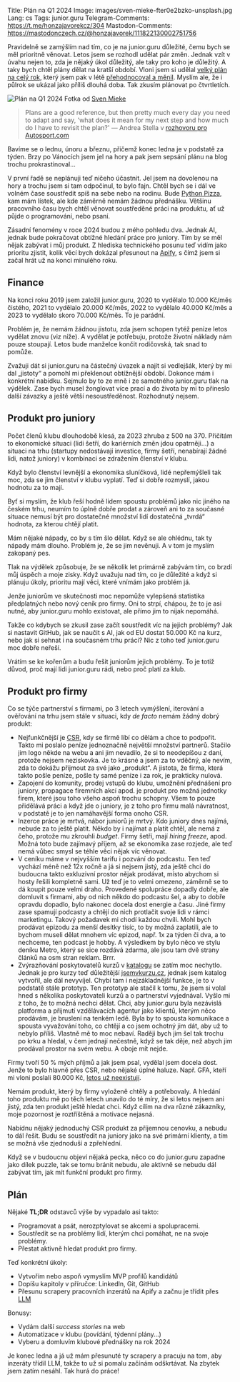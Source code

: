 Title: Plán na Q1 2024
Image: images/sven-mieke-fter0e2bzko-unsplash.jpg
Lang: cs
Tags: junior.guru
Telegram-Comments: https://t.me/honzajavorekcz/304
Mastodon-Comments: https://mastodonczech.cz/@honzajavorek/111822130002751756

Pravidelně se zamýšlím nad tím, co je na junior.guru důležité, čemu bych se měl prioritně věnovat.
Letos jsem se rozhodl udělat pár změn.
Jednak vzít v úvahu nejen to, zda je nějaký úkol důležitý, ale taky pro koho je důležitý.
A taky bych chtěl plány dělat na kratší období.
Vloni jsem si udělal [velký plán na celý rok]({filename}2022-12-26_strategie-na-2023.md), který jsem pak v létě [přehodnocoval a měnil]({filename}2023-08-07_letni-pit-stop.md).
Myslím ale, že i půlrok se ukázal jako příliš dlouhá doba.
Tak zkusím plánovat po čtvrtletích.

![Plán na Q1 2024]({static}/images/sven-mieke-fter0e2bzko-unsplash.jpg)
Fotka od [Sven Mieke](https://unsplash.com/@sxoxm)

> Plans are a good reference, but then pretty much every day you need to adapt and say, 'what does it mean for my next step and how much do I have to revisit the plan?'
> — Andrea Stella v [rozhovoru pro Autosport.com](https://www.autosport.com/f1/news/mclaren-setting-development-targets-not-results-as-its-f1-2024-goals/10564681/)

Bavíme se o lednu, únoru a březnu, přičemž konec ledna je v podstatě za týden.
Brzy po Vánocích jsem jel na hory a pak jsem sepsání plánu na blog trochu prokrastinoval…

V první řadě se neplánuji teď ničeho účastnit.
Jel jsem na dovolenou na hory a trochu jsem si tam odpočinul, to bylo fajn.
Chtěl bych se i dál ve volném čase soustředit spíš na sebe nebo na rodinu.
Bude [Python Pizza](https://prague.python.pizza/), kam mám lístek, ale kde záměrně nemám žádnou přednášku.
Většinu pracovního času bych chtěl věnovat soustředěné práci na produktu, ať už půjde o programování, nebo psaní.

Zásadní fenomény v roce 2024 budou z mého pohledu dva.
Jednak AI, jednak bude pokračovat obtížné hledání práce pro juniory.
Tím by se měl nějak zabývat i můj produkt.
Z hlediska technického posunu teď vidím jako prioritu zjistit, kolik věcí bych dokázal přesunout na [Apify](https://apify.com/), s čímž jsem si začal hrát už na konci minulého roku.

## Finance

Na konci roku 2019 jsem založil junior.guru, 2020 to vydělalo 10.000 Kč/měs čistého, 2021 to vydělalo 20.000 Kč/měs, 2022 to vydělalo 40.000 Kč/měs a 2023 to vydělalo skoro 70.000 Kč/měs.
To je parádní.

Problém je, že nemám žádnou jistotu, zda jsem schopen tytéž peníze letos vydělat znovu (viz níže).
A vydělat je potřebuju, protože životní náklady nám pouze stoupají.
Letos bude manželce končit rodičovská, tak snad to pomůže.

Zvažuji dát si junior.guru na částečný úvazek a najít si vedlejšák, který by mi dal „jistoty“ a pomohl mi překlenout obtížnější období.
Dokonce mám i konkrétní nabídku.
Sejmulo by to ze mně i ze samotného junior.guru tlak na výdělek.
Zase bych musel žonglovat více prací a do života by mi to přineslo další závazky a ještě větší nesoustředěnost.
Rozhodnutý nejsem.

## Produkt pro juniory

Počet členů klubu dlouhodobě klesá, za 2023 zhruba z 500 na 370.
Přičítám to ekonomické situaci (lidi šetří, do kariérních změn jdou opatrněji…) a situaci na trhu (startupy nedostávají investice, firmy šetří, nenabírají žádné lidi, natož juniory) v kombinaci se zdražením členství v klubu.

Když bylo členství levnější a ekonomika sluníčková, lidé nepřemýšleli tak moc, zda se jim členství v klubu vyplatí.
Teď si dobře rozmyslí, jakou hodnotu za to mají.

Byť si myslím, že klub řeší hodně lidem spoustu problémů jako nic jiného na českém trhu, neumím to úplně dobře prodat a zároveň ani to za současné situace nemusí být pro dostatečné množství lidí dostatečná „tvrdá“ hodnota, za kterou chtějí platit.

Mám nějaké nápady, co by s tím šlo dělat.
Když se ale ohlédnu, tak ty nápady mám dlouho.
Problém je, že se jim nevěnuji.
A v tom je myslím zakopaný pes.

Tlak na výdělek způsobuje, že se několik let primárně zabývám tím, co brzdí můj úspěch a moje zisky.
Když uvažuju nad tím, co je důležité a když si plánuju úkoly, prioritu mají věci, které vnímám jako problém já.

Jenže juniorům ve skutečnosti moc nepomůže vylepšená statistika předplatných nebo nový ceník pro firmy.
Oni to strpí, chápou, že to je asi nutné, aby junior.guru mohlo existovat, ale přímo jim to nijak nepomáhá.

Takže co kdybych se zkusil zase začít soustředit víc na jejich problémy?
Jak si nastavit GitHub, jak se naučit s AI, jak od EU dostat 50.000 Kč na kurz, nebo jak si sehnat i na současném trhu práci?
Nic z toho teď junior.guru moc dobře neřeší.

Vrátím se ke kořenům a budu řešit juniorům jejich problémy.
To je totiž důvod, proč mají lidi junior.guru rádi, nebo proč platí za klub.

## Produkt pro firmy

Co se týče partnerství s firmami, po 3 letech vymýšlení, iterování a ověřování na trhu jsem stále v situaci, kdy _de facto_ nemám žádný dobrý produkt:

-   Nejfunkčnější je [CSR](https://cs.wikipedia.org/wiki/Spole%C4%8Densk%C3%A1_odpov%C4%9Bdnost_firem), kdy se firmě líbí co dělám a chce to podpořit.
    Takto mi poslalo peníze jednoznačně největší množství partnerů.
    Stačilo jim logo někde na webu a ani jim nevadilo, že si to neodepíšou z daní, protože nejsem neziskovka.
    Je to krásné a jsem za to vděčný, ale nevím, zda to dokážu přijmout za své jako „produkt“.
    A jistota, že firma, která takto pošle peníze, pošle ty samé peníze i za rok, je prakticky nulová.
-   Zapojení do komunity, prodej vstupů do klubu, umožnění přednášení pro juniory, propagace firemních akcí apod. je produkt pro možná jednotky firem, které jsou toho všeho aspoň trochu schopny.
    Všem to pouze přidělává práci a když jde o juniory, je z toho pro firmu malá návratnost, v podstatě je to jen namáhavější forma onoho CSR.
-   Inzerce práce je mrtvá, nábor juniorů je mrtvý.
    Kdo juniory dnes najímá, nebude za to ještě platit.
    Někdo by i najímat a platit chtěl, ale nemá z čeho, protože mu zkrouhli _budget_.
    Firmy šetří, mají _hiring freeze_, apod.
    Možná toto bude zajímavý příjem, až se ekonomika zase rozjede, ale teď nemá vůbec smysl se téhle věci nějak víc věnovat.
-   V ceníku máme v nejvyšším tarifu i pozvání do podcastu.
    Ten teď vychází méně než 12x ročně a já si nejsem jistý, zda ještě chci do budoucna takto exkluzivní prostor nějak prodávat, místo abychom si hosty řešili kompletně sami.
    Už teď je to velmi omezeno, záměrně se to dá koupit pouze velmi draho.
    Provedené spolupráce dopadly dobře, ale domluvit s firmami, aby od nich někdo do podcastu šel, a aby to dobře opravdu dopadlo, bylo nakonec docela dost energie a času.
    Jiné firmy zase spamují podcasty a chtějí do nich protlačit svoje lidi v rámci marketingu.
    Takový požadavek mi chodí každou chvíli.
    Mohl bych prodávat epizodu za menší desítky tisíc, to by možná zaplatili, ale to bychom museli dělat mnohem víc epizod, např. 1x za týden či dva, a to nechceme, ten podcast je hobby.
    A výsledkem by bylo něco ve stylu deníku Metro, který se sice rozdává zdarma, ale jsou tam dvě strany článků na osm stran reklam.
    Brrr.
-   Zvýrazňování poskytovatelů kurzů v [katalogu](https://junior.guru/courses/) se zatím moc nechytlo.
    Jednak je pro kurzy teď důležitější [jsemvkurzu.cz](http://jsemvkurzu.cz), jednak jsem katalog vytvořil, ale dál nevyvíjel.
    Chybí tam i nejzákladnější funkce, je to v podstatě stále prototyp.
    Ten prototyp ale stačil k tomu, že jsem si volal hned s několika poskytovateli kurzů a o partnerství vyjednával.
    Vyšlo mi z toho, že to možná nechci dělat.
    Chci, aby junior.guru byla nezávislá platforma a přijmutí vzdělávacích agentur jako klientů, kterým něco prodávám, je bruslení na tenkém ledě.
    Byla by to spousta komunikace a spousta vyvažování toho, co chtějí a co jsem ochotný jim dát, aby už to nebylo příliš.
    Vlastně mě to moc nebaví.
    Raději bych jim šel tak trochu po krku a hledal, v čem jednají nečestně, když se tak děje, než abych jim prodával prostor na svém webu.
    A oboje mít nejde.

Firmy tvoří 50 % mých příjmů a jak jsem psal, vydělal jsem docela dost.
Jenže to bylo hlavně přes CSR, nebo nějaké úplné haluze.
Např. GFA, kteří mi vloni poslali 80.000 Kč, [letos už neexistují](https://www.greenfoxacademy.cz/post/nas-pribeh-je-u-konce).

Nemám produkt, který by firmy vyloženě chtěly a potřebovaly.
A hledání toho produktu mě po těch letech unavilo do té míry, že si letos nejsem ani jistý, zda ten produkt ještě hledat chci.
Když cílím na dva různé zákazníky, moje pozornost je roztříštěná a motivace nejasná.

Nabídnu nějaký jednoduchý CSR produkt za příjemnou cenovku, a nebudu to dál řešit.
Budu se soustředit na juniory jako na své primární klienty, a tím se možná vše zjednoduší a zpřehlední.

Když se v budoucnu objeví nějaká pecka, něco co do junior.guru zapadne jako dílek puzzle, tak se tomu bránit nebudu, ale aktivně se nebudu dál zabývat tím, jak mít funkční produkt pro firmy.

## Plán

Nějaké **TL;DR** odstavců výše by vypadalo asi takto:

-   Programovat a psát, nerozptylovat se akcemi a spolupracemi.
-   Soustředit se na problémy lidí, kterým chci pomáhat, ne na svoje problémy.
-   Přestat aktivně hledat produkt pro firmy.

Teď konkrétní úkoly:

-   Vytvořím nebo aspoň vymyslím MVP profilů kandidátů
-   Dopíšu kapitoly v příručce: LinkedIn, Git, GitHub
-   Přesunu scrapery pracovních inzerátů na Apify a začnu je třídit přes [LLM](https://en.wikipedia.org/wiki/Large_language_model)

Bonusy:

-   Vydám další _success stories_ na web
-   Automatizace v klubu (povídání, týdenní plány…)
-   Vyberu a domluvím klubové přednášky na rok 2024

Je konec ledna a já už mám přesunuté ty scrapery a pracuju na tom, aby inzeráty třídil LLM, takže to už si pomalu začínám odškrtávat.
Na zbytek jsem zatím nesáhl.
Tak hurá do práce!
